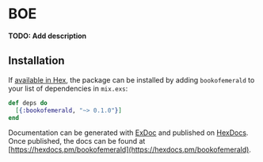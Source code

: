 # BOE

**TODO: Add description**

## Installation

If [available in Hex](https://hex.pm/docs/publish), the package can be installed
by adding `bookofemerald` to your list of dependencies in `mix.exs`:

```elixir
def deps do
  [{:bookofemerald, "~> 0.1.0"}]
end
```

Documentation can be generated with [ExDoc](https://github.com/elixir-lang/ex_doc)
and published on [HexDocs](https://hexdocs.pm). Once published, the docs can
be found at [https://hexdocs.pm/bookofemerald](https://hexdocs.pm/bookofemerald).

